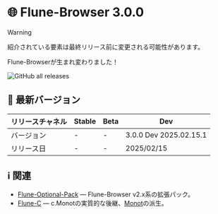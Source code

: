 # 🌐 Flune-Browser 3.0.0

> [!WARNING]
> 紹介されている要素は最終リリース前に変更される可能性があります。

Flune-Browserが生まれ変わりました！

<!-- ![スクリーンショット](./assets/screenshot-2.3.0-dev-2022.06.29.1.png) -->

![GitHub all releases](https://img.shields.io/github/downloads/mf-3d/flune-browser/total?style=for-the-badge)


<!-- Flune-Browser 2.x系からの互換性があります。 -->
<!-- ## 必須環境
| バージョン        |       OS       |         OSバージョン          |   アーキテクチャ(macOS)    |
|-----------------|-----------------|-----------------------------|-------------------------|
|2.5.0 Beta 1 -   | macOS / Windows |macOS 10.11 - / Windows 10 - | Universal / Intel       |
|2.4.1 -          | macOS / Windows |macOS 10.11 - / Windows 10 - | Arm64 / Intel           |
|- 2.4.0          | macOS / Windows |macOS 10.11 - / Windows 10 - | Intel                   | -->

## 🔖 最新バージョン
|リリースチャネル |Stable|Beta|Dev|
|---------------|---|---|---|
|   バージョン   |-|-|3.0.0 Dev 2025.02.15.1|
|   リリース日   |-|-|2025/02/15|

## ℹ️ 関連
- [Flune-Optional-Pack](https://github.com/Mf-3d/Flune-Optional-Pack) — Flune-Browser v2.x系の拡張パック。
- [Flune-C](https://github.com/Mf-3d/Flune-C) — c.Monotの実質的な後継、[Monot](https://github.com/mncrp/monot)の派生。
<!-- - [Runa-Browser](https://github.com/Mf-3d/Runa-Browser) — Flune-Browserの前身。
- [Lunowse](https://github.com/Mf-3d/lunowse) — Runa-Browserの後継。
- [c.Monot](https://github.com/Mf-3d/c.monot) — Monotの派生。 -->